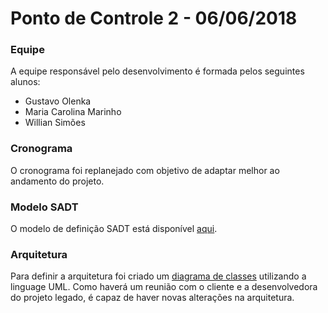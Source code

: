 # Ponto de Controle 2 - 06/06/2018

### Equipe

A equipe responsável pelo desenvolvimento é formada pelos seguintes alunos:
- Gustavo Olenka
- Maria Carolina Marinho
- Willian Simões


### Cronograma
O cronograma foi replanejado com objetivo de adaptar melhor ao andamento do projeto. 

### Modelo SADT
O modelo de definição SADT está disponível [aqui](https://www.draw.io/?state=%7B"ids":%5B"1HAy4KxSCu0RNXnpZJzoznYDO71nZoZAg"%5D,"action":"open","userId":"107195099836693086642"%7D).

### Arquitetura
Para definir a arquitetura foi criado um [diagrama de classes](https://www.draw.io/#G1GdugSNIjK-dm_Zlc3UIMKm0lG9sySdDm) utilizando a linguage UML.
Como haverá um reunião com o cliente e a desenvolvedora do projeto legado, é capaz de haver novas alterações na arquitetura.







